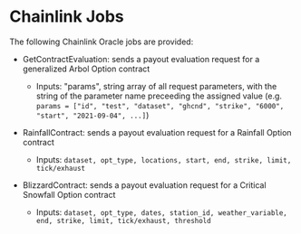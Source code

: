 # Chainlink Jobs

The following Chainlink Oracle jobs are provided:

- GetContractEvaluation: sends a payout evaluation request for a generalized Arbol Option contract
    - Inputs: "params", string array of all request parameters, with the string of the parameter name preceeding the assigned value (e.g. `params = ["id", "test", "dataset", "ghcnd", "strike", "6000", "start", "2021-09-04", ...]`)

- RainfallContract: sends a payout evaluation request for a Rainfall Option contract
    - Inputs: `dataset, opt_type, locations, start, end, strike, limit, tick/exhaust`
- BlizzardContract: sends a payout evaluation request for a Critical Snowfall Option contract
    - Inputs: `dataset, opt_type, dates, station_id, weather_variable, end, strike, limit, tick/exhaust, threshold`

